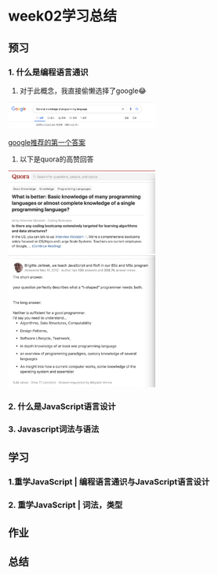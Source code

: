 # week02学习总结

## 预习
### 1. 什么是编程语言通识
1) 对于此概念，我直接偷懒选择了google😂


<img src="https://github.com/Jerry-RL/Frontend-01-Template/blob/master/week02/images/google-search.jpg?raw=true" alt="图片替换文本" width="300" align="bottom" />

[google推荐的第一个答案](https://www.guru99.com/computer-programming-tutorial.html)

1) 以下是quora的高赞回答

<img src="https://github.com/Jerry-RL/Frontend-01-Template/blob/master/week02/images/quora-question.jpg?raw=true" alt="图片替换文本" width="300" align="bottom" />

<img src="https://github.com/Jerry-RL/Frontend-01-Template/blob/master/week02/images/quora-answer.jpg?raw=true" alt="图片替换文本" width="300" align="bottom" />





### 2. 什么是JavaScript语言设计

### 3. Javascript词法与语法


## 学习
### 1.重学JavaScript | 编程语言通识与JavaScript语言设计

### 2. 重学JavaScript | 词法，类型


## 作业

## 总结